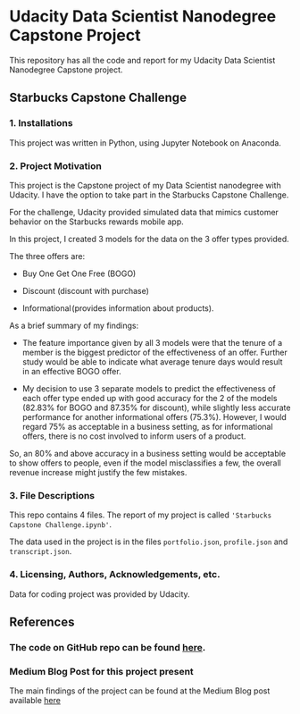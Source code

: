 # Udacity Data Scientist Nanodegree Capstone Project

This repository has all the code and report for my Udacity Data Scientist Nanodegree Capstone project.

## Starbucks Capstone Challenge

### 1. Installations
This project was written in Python, using Jupyter Notebook on Anaconda.

### 2. Project Motivation
This project is the Capstone project of my Data Scientist nanodegree with Udacity. I have the option to take part in the Starbucks Capstone Challenge.

For the challenge, Udacity provided simulated data that mimics customer behavior on the Starbucks rewards mobile app.

In this project, I created 3 models for the data on the 3 offer types provided. 

The three offers are:

+ Buy One Get One Free (BOGO)

+ Discount (discount with purchase)

+ Informational (provides information about products).

As a brief summary of my findings:

- The feature importance given by all 3 models were that the tenure of a member is the biggest predictor of the effectiveness of an offer. Further study would be able to indicate what average tenure days would result in an effective BOGO offer.

- My decision to use 3 separate models to predict the effectiveness of each offer type ended up with good accuracy for the 2 of the models (82.83% for BOGO and 87.35% for discount), while slightly less accurate performance for another informational offers (75.3%). However, I would regard 75% as acceptable in a business setting, as for informational offers, there is no cost involved to inform users of a product.

So, an 80% and above accuracy in a business setting would be acceptable to show offers to people, even if the model misclassifies a few, the overall revenue increase might justify the few mistakes.

### 3. File Descriptions

This repo contains 4 files. The report of my project is called `'Starbucks Capstone Challenge.ipynb'`. 

The data used in the project is in the files `portfolio.json`, `profile.json` and `transcript.json`. 

### 4. Licensing, Authors, Acknowledgements, etc.

Data for coding project was provided by Udacity.

## References

### The code on GitHub repo can be found [here](https://github.com/dinhtu44/Data-Scientist-Capstone-Project).

### Medium Blog Post for this project present
The main findings of the project can be found at the Medium Blog post available [here](https://medium.com/@18521589/starbucks-offers-for-sending-smart-ways-71c6949089c)